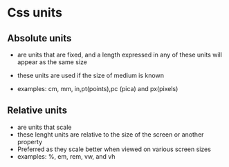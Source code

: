 # Css units

## Absolute units

- are units that are fixed, and a length expressed in any of these units will appear as the same size

- these units are used if the size of medium is known

- examples: cm, mm, in,pt(points),pc (pica) and px(pixels)

## Relative units

- are units that scale
- these lenght units are relative to the size of the screen or another property
- Preferred as they scale better when viewed on various screen sizes
- examples: %, em, rem, vw, and vh
